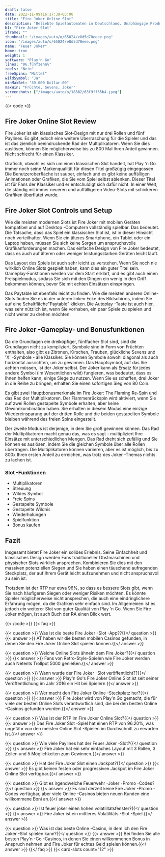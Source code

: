 ```yaml
---
draft: false
date: 2022-11-09T16:17:38+03:00
title: "Fire Joker Online Slot"
description: "Beliebte Spielautomaten in Deutschland. Unabhängige Produktbewertungen und exklusive Anmeldeangebote. Jetzt spielen!"
h1: "Fire Joker Slot"
iframe: ""
thumbnail: "/images/auto/o/65024/e8d5d70eeee.png"
icon: "/images/auto/o/65024/e8d5d70eee.png"
name: "Feuer Joker"
home: true
weight: 1
software: "Play'n Go"
lines: "96.fünfzehn%"
reels: "Nein"
freeSpins: "Mittel"
wildSymbol: "Ja"
minMaxBet: "80.000 Dollar.00"
maxWin: "Früchte, Sevens, Joker"
screenshots: ["/images/auto/o/18882/63f9ff55b4.jpeg"]
---
```


{{< code >}}<h2>Fire Joker Online Slot Review</h2><p>Fire Joker ist ein klassisches Slot-Design mit nur drei Rollen und fünf Paylines. Es gibt jedoch eine weitere Überraschung für die Spieler und das ist das ziemlich beeindruckende Rad der Multiplikatoren. Wenn Sie dies auslösen, können Sie möglicherweise bis zu 800 Mal Ihren Anteil gewinnen. Nicht schlecht für einen Klassiker.</p><p>Grafisch, obwohl es sich um einen klassischen Slot handelt, hat Play 'n Go immer noch seine Markenqualität für diesen Titel großzügig eingegossen. Die Benutzeroberfläche ist sauber, einfach und es gibt keine auffälligen Animationen oder Grafiken, die Sie vom Spiel selbst ablenken. Dieser Titel ist für Fans der Klassiker und er entschuldigt sich dafür nicht. In einer Welt, die ständig mit immer neueren und auffälligeren Video-Slots mit schickeren Grafiken überflutet wurde.</p><h2>Fire Joker Slot Controls und Setup</h2><p>Wie die meisten modernen Slots ist Fire Joker mit mobilen Geräten kompatibel und auf Desktop -Computern vollständig spielbar. Das bedeutet. Die Tatsache, dass das Spiel ein klassischer Slot ist, ist in dieser Hinsicht noch vorteilhafter. Wenn Sie ein älteres Smartphone, ein Tablet oder ein Laptop haben, müssen Sie sich keine Sorgen um anspruchsvolle Grafikanforderungen machen. Das einfache Design von Fire Joker bedeutet, dass es auch auf älteren oder weniger leistungsstarken Geräten leicht läuft.</p><p>Das Layout des Spiels ist auch sehr leicht zu verstehen. Wenn Sie noch nie wirklich Online Slots gespielt haben, kann dies ein guter Titel sein. Gameplay-Funktionen werden vor dem Start erklärt, und es gibt auch einen Freispielmodus, sodass Sie sich mit den Dingen ein wenig in den Griff bekommen können, bevor Sie mit echten Einsätzen einspringen.</p><p>Das Paytable ist ebenfalls leicht zu finden. Wie die meisten anderen Online-Slots finden Sie es in der unteren linken Ecke des Bildschirms, indem Sie auf eine Schaltfläche"Paytable" klicken. Die Autoplay -Taste ist auch hier, was sehr nützlich ist, wenn Sie vorhaben, ein paar Spiele zu spielen und nicht weiter zu drehen möchten.</p><h2>Fire Joker -Gameplay- und Bonusfunktionen</h2><p>Da die Grundlagen ein dreiköpfiger, fünffacher Slot sind, sind die Grundlagen nicht zu kompliziert. Symbole sind in Form von Früchten enthalten, also gibt es Zitronen, Kirschen, Trauben, glückliche Sevens und 'X' -Symbole - alle Klassiker. Sie können Symbole sowohl diagonal als auch horizontal ausrichten, um zu gewinnen. Das Hauptsymbol, auf das Sie achten müssen, ist der Joker selbst. Der Joker kann als Ersatz für jedes andere Symbol (im Wesentlichen wild) fungieren, was bedeutet, dass es Ihnen helfen kann, einige Siege zu nutzen. Wenn Sie es schaffen, drei Joker in die Reihe zu bringen, erhalten Sie einen sofortigen Sieg von 80 Coin.</p><p>Es gibt zwei Hauptbonusmerkmale im Fire Joker: The Flaming Re-Spin und das Rad der Multiplikatoren. Der Flammenrückspin wird aktiviert, wenn Sie auf zwei Rollen gestapelte Symbole erhalten, aber keine Gewinnkombination haben. Sie erhalten in diesem Modus eine einzige Wiedereinsparung auf der dritten Rolle und die beiden gestapelten Symbole bleiben während des freien Spins eingestellt.</p><p>Der zweite Modus ist derjenige, in dem Sie groß gewinnen können. Das Rad der Multiplikatoren macht genau das, was es sagt - multipliziert Ihre Einsätze mit unterschiedlichen Mengen. Das Rad dreht sich zufällig und Sie können es auslösen, indem Sie die gleichen Symbole über alle Rollen übertragen. Die Multiplikatoren können variieren, aber es ist möglich, bis zu 800x Ihren ersten Anteil zu erreichen, was trotz des Joker -Themas nichts zu lachen ist.</p><h3>
Slot -Funktionen</h3><ul>
<li></span>
Multiplikatoren</li>
<li></span>
Streuung</li>
<li></span>
Wildes Symbol</li>
<li></span>
Freie Spins</li>
<li></span>
Gestapelte Symbole</li>
<li></span>
Gestapelte Wildnis</li>
<li></span>
Wiederholungen</li>
<li></span>
Spielfunktion</li>
<li></span>
Bonus kaufen</li></ul><h2>Fazit</h2><p>Insgesamt bietet Fire Joker ein solides Erlebnis. Seine Einfachheit und klassisches Design werden Fans traditioneller Obstmaschinen und physischer Slots wirklich ansprechen. Kombinieren Sie dies mit den massiven potenziellen Siegen und Sie haben einen täuschend aufregenden Steckplatz, der auf Ihrem Gerät leicht aufzunehmen und nicht anspruchsvoll zu sein ist.</p><p>Trotzdem ist der RTP nur etwa 96%, so dass es bessere Slots gibt, wenn Sie nach häufigeren Siegen oder weniger Risiken möchten. Es könnte Spieler möglicherweise nicht ansprechen, die auch eine eindringlichere Erfahrung mögen, da die Grafiken sehr einfach sind. Im Allgemeinen ist es jedoch ein weiterer Slot von guter Qualität von Play 'n Go. Wenn Sie Fire Joker mögen, ist auch Buch der RA einen Blick wert.</p>
{{< /code >}}
{{< faq >}}

{{< question >}} Was ist die beste Fire Joker -Slot -App??{{</ question >}}
{{< answer >}} AT haben wir die besten mobilen Casinos gefunden, in denen Sie den Fire Joker Online Slot spielen können.{{</ answer >}}

{{< question >}} Welche Online Slots ähneln dem Fire Joker?{{</ question >}}
{{< answer >}} Fans von Retro-Style-Spielen wie Fire Joker werden auch Netents Trollpot 5000 genießen.{{</ answer >}}

{{< question >}} Wann wurde der Fire Joker -Slot veröffentlicht??{{</ question >}}
{{< answer >}} Play'n Go's Fire Joker Online Slot ist seit seiner Veröffentlichung im Jahr 2016 ein Hit bei Spielern.{{</ answer >}}

{{< question >}} Wer macht den Fire Joker Online -Steckplatz her?{{</ question >}}
{{< answer >}} Fire Joker wird von Play'n Go gemacht, die für viele der besten Online Slots verantwortlich sind, die bei den besten Online -Casinos gefunden wurden.{{</ answer >}}

{{< question >}} Was ist der RTP im Fire Joker Online Slot?{{</ question >}}
{{< answer >}} Das Fire Joker Slot -Spiel hat einen RTP von 96.20%, was ungefähr von den meisten Online Slot -Spielen im Durchschnitt zu erwarten ist.{{</ answer >}}

{{< question >}} Wie viele Paylines hat der Feuer Joker -Slot?{{</ question >}}
{{< answer >}} Fire Joker hat ein sehr einfaches Layout mit 3 Rollen, 3 Zeilen und 5 Möglichkeiten zum Gewinnen.{{</ answer >}}

{{< question >}} Hat der Fire Joker Slot einen Jackpot?{{</ question >}}
{{< answer >}} Es gibt keinen festen oder progressiven Jackpot im Fire Joker Online Slot verfügbar.{{</ answer >}}

{{< question >}} Gibt es irgendwelche Feuerwehr -Joker -Promo -Codes?{{</ question >}}
{{< answer >}} Es sind derzeit keine Fire Joker -Promo -Codes verfügbar, aber viele Online -Casinos bieten neuen Kunden eine willkommene Boni an.{{</ answer >}}

{{< question >}} Ist feuer joker einen hohen volatilitätsfenster?{{</ question >}}
{{< answer >}} Fire Joker ist ein mittleres Volatilitäts -Slot -Spiel.{{</ answer >}}

{{< question >}} Was ist das beste Online -Casino, in dem ich den Fire Joker -Slot spielen kann?{{</ question >}}
{{< answer >}} Bei finden Sie alle besten Play'n -Go -Casinos, in denen Sie einen willkommenen Bonus in Anspruch nehmen und Fire Joker für echtes Geld spielen können.{{</ answer >}}
{{</ faq >}}
 {{< card-slots count="12" >}}